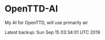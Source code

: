 # OpenTTD-AI
My AI for OpenTTD, will use primarily air

Latest backup: Sun Sep 15 03:34:01 UTC 2019
